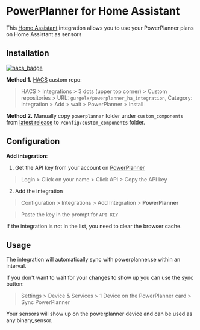 # PowerPlanner for Home Assistant

This [Home Assistant](https://www.home-assistant.io/) integration allows you to use your PowerPlanner plans on Home Assistant as sensors

## Installation

[![hacs_badge](https://img.shields.io/badge/HACS-Custom-41BDF5.svg)](https://github.com/hacs/integration)

**Method 1.** [HACS](https://hacs.xyz/) custom repo:

> HACS > Integrations > 3 dots (upper top corner) > Custom repositories > URL: `gurgelx/powerplanner_ha_integration`, Category: Integration > Add > wait > PowerPlanner > Install

**Method 2.** Manually copy `powerplanner` folder under `custom_components` from [latest release](https://github.com/gurgelx/powerplanner_ha_integration) to `/config/custom_components` folder.

## Configuration

**Add integration**:
1. Get the API key from your account on [PowerPlanner](https://www.powerplanner.se/)
> Login > Click on your name > Click API > Copy the API key
2. Add the integration
> Configuration > Integrations > Add Integration > **PowerPlanner**

> Paste the key in the prompt for `API KEY`

If the integration is not in the list, you need to clear the browser cache.

## Usage
The integration will automatically sync with powerplanner.se within an interval.

If you don't want to wait for your changes to show up you can use the sync button:
> Settings > Device & Services > 1 Device on the PowerPlanner card > Sync PowerPlanner

Your sensors will show up on the powerplanner device and can be used as any binary_sensor.
